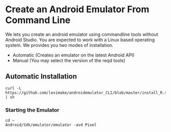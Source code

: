# Create an Android Emulator From Command Line

We lets you create an android emulator using commandline tools without Android Studio. You are expected to work with a Linux based operating system. We provides you two modes of installation.

  - Automatic (Creates an emulator on the latest Android API)
  - Manual (You may select the version of the reqd tools)
  
## Automatic Installation
```
curl -L https://github.com/levimake/androidemulator_CLI/blob/master/install_R.sh | sh
```

### Starting the Emulator
```
cd ~
Android/Sdk/emulator/emulator -avd Pixel
```

